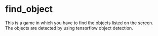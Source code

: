 # find_object
This is a game in which you have to find the objects listed on the screen. The objects are detected by using tensorflow object detection.

